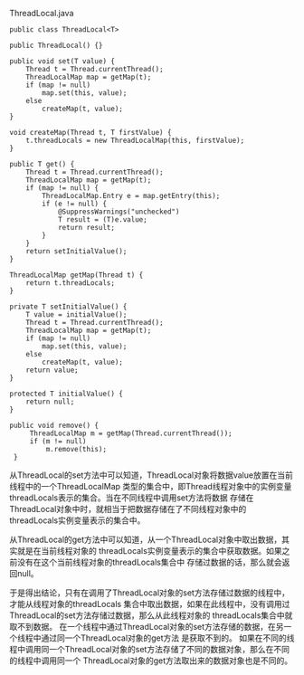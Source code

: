 ThreadLocal.java

	public class ThreadLocal<T>

	public ThreadLocal() {}

	public void set(T value) {
        Thread t = Thread.currentThread();
        ThreadLocalMap map = getMap(t);
        if (map != null)
            map.set(this, value);
        else
            createMap(t, value);
    }

	void createMap(Thread t, T firstValue) {
        t.threadLocals = new ThreadLocalMap(this, firstValue);
    }

	public T get() {
        Thread t = Thread.currentThread();
        ThreadLocalMap map = getMap(t);
        if (map != null) {
            ThreadLocalMap.Entry e = map.getEntry(this);
            if (e != null) {
                @SuppressWarnings("unchecked")
                T result = (T)e.value;
                return result;
            }
        }
        return setInitialValue();
    }

	ThreadLocalMap getMap(Thread t) {
        return t.threadLocals;
    }

	private T setInitialValue() {
        T value = initialValue();
        Thread t = Thread.currentThread();
        ThreadLocalMap map = getMap(t);
        if (map != null)
            map.set(this, value);
        else
            createMap(t, value);
        return value;
    }

	protected T initialValue() {
        return null;
    }

	public void remove() {
         ThreadLocalMap m = getMap(Thread.currentThread());
         if (m != null)
             m.remove(this);
     }

从ThreadLocal的set方法中可以知道，ThreadLocal对象将数据value放置在当前线程中的一个ThreadLocalMap
类型的集合中，即Thread线程对象中的实例变量threadLocals表示的集合。当在不同线程中调用set方法将数据
存储在ThreadLocal对象中时，就相当于把数据存储在了不同线程对象中的threadLocals实例变量表示的集合中。

从ThreadLocal的get方法中可以知道，从一个ThreadLocal对象中取出数据，其实就是在当前线程对象的
threadLocals实例变量表示的集合中获取数据。如果之前没有在这个当前线程对象的threadLocals集合中
存储过数据的话，那么就会返回null。

于是得出结论，只有在调用了ThreadLocal对象的set方法存储过数据的线程中，才能从线程对象的threadLocals
集合中取出数据，如果在此线程中，没有调用过ThreadLocal的set方法存储过数据，那么从此线程对象的
threadLocals集合中就取不到数据。
在一个线程中通过ThreadLocal对象的set方法存储的数据，在另一个线程中通过同一个ThreadLocal对象的get方法
是获取不到的。
如果在不同的线程中调用同一个ThreadLocal对象的set方法存储了不同的数据对象，那么在不同的线程中调用同一个
ThreadLocal对象的get方法取出来的数据对象也是不同的。